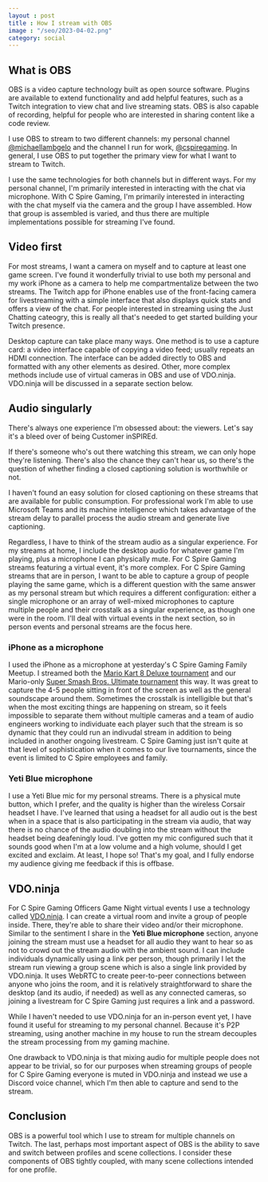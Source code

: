 ```yaml
---
layout : post
title : How I stream with OBS
image : "/seo/2023-04-02.png"
category: social
---
```


## What is OBS

OBS is a video capture technology built as open source software. Plugins are available to extend functionality and add helpful features, such as a Twitch integration to view chat and live streaming stats. OBS is also capable of recording, helpful for people who are interested in sharing content like a code review.

I use OBS to stream to two different channels: my personal channel [@michaellambgelo](https://twitch.tv/michaellambgelo) and the channel I run for work, [@cspiregaming](https://twitch.tv/cspiregaming). In general, I use OBS to put together the primary view for what I want to stream to Twitch.

I use the same technologies for both channels but in different ways. For my personal channel, I'm primarily interested in interacting with the chat via microphone. With C Spire Gaming, I'm primarily interested in interacting with the chat myself via the camera and the group I have assembled. How that group is assembled is varied, and thus there are multiple implementations possible for streaming I've found. 

## Video first

For most streams, I want a camera on myself and to capture at least one game screen. I've found it wonderfully trivial to use both my personal and my work iPhone as a camera to help me compartmentalize between the two streams. The Twitch app for iPhone enables use of the front-facing camera for livestreaming with a simple interface that also displays quick stats and offers a view of the chat. For people interested in streaming using the Just Chatting cateogry, this is really all that's needed to get started building your Twitch presence.

Desktop capture can take place many ways. One method is to use a capture card: a video interface capable of copying a video feed; usually repeats an HDMI connection. The interface can be added directly to OBS and formatted with any other elements as desired. Other, more complex methods include use of virtual cameras in OBS and use of VDO.ninja. VDO.ninja will be discussed in a separate section below.

## Audio singularly

There's always one experience I'm obsessed about: the viewers. Let's say it's a bleed over of being Customer inSPIREd.

If there's someone who's out there watching this stream, we can only hope they're listening. There's also the chance they can't hear us, so there's the question of whether finding a closed captioning solution is worthwhile or not.

I haven't found an easy solution for closed captioning on these streams that are available for public consumption. For professional work I'm able to use Microsoft Teams and its machine intelligence which takes advantage of the stream delay to parallel process the audio stream and generate live captioning.

Regardless, I have to think of the stream audio as a singular experience. For my streams at home, I include the desktop audio for whatever game I'm playing, plus a microphone I can physically mute. For C Spire Gaming streams featuring a virtual event, it's more complex. For C Spire Gaming streams that are in person, I want to be able to capture a group of people playing the same game, which is a different question with the same answer as my personal stream but which requires a different configuration: either a single microphone or an array of well-mixed microphones to capture multiple people and their crosstalk as a singular experience, as though one were in the room. I'll deal with virtual events in the next section, so in person events and personal streams are the focus here.

### iPhone as a microphone

I used the iPhone as a microphone at yesterday's C Spire Gaming Family Meetup. I streamed both the [Mario Kart 8 Deluxe tournament](https://cspiregaming.challonge.com/mk8_april2023) and our Mario-only [Super Smash Bros. Ultimate tournament](https://cspiregaming.challonge.com/smash_april2023) this way. It was great to capture the 4-5 people sitting in front of the screen as well as the general soundscape around them. Sometimes the crosstalk is intelligible but that's when the most exciting things are happening on stream, so it feels impossible to separate them without multiple cameras and a team of audio engineers working to individuate each player such that the stream is so dynamic that they could run an indivudal stream in addition to being included in another ongoing livestream. C Spire Gaming just isn't quite at that level of sophistication when it comes to our live tournaments, since the event is limited to C Spire employees and family.

### Yeti Blue microphone

I use a Yeti Blue mic for my personal streams. There is a physical mute button, which I prefer, and the quality is higher than the wireless Corsair headset I have. I've learned that using a headset for all audio out is the best when in a space that is also participating in the stream via audio, that way there is no chance of the audio doubling into the stream without the headset being deafeningly loud. I've gotten my mic configured such that it sounds good when I'm at a low volume and a high volume, should I get excited and exclaim. At least, I hope so! That's my goal, and I fully endorse my audience giving me feedback if this is offbase.

## VDO.ninja

For C Spire Gaming Officers Game Night virtual events I use a technology called [VDO.ninja](https://vdo.ninja). I can create a virtual room and invite a group of people inside. There, they're able to share their video and/or their microphone. Similar to the sentiment I share in the **Yeti Blue microphone** section, anyone joining the stream must use a headset for all audio they want to hear so as not to crowd out the stream audio with the ambient sound. I can include individuals dynamically using a link per person, though primarily I let the stream run viewing a group scene which is also a single link provided by VDO.ninja. It uses WebRTC to create peer-to-peer connections between anyone who joins the room, and it is relatively straightforward to share the desktop (and its audio, if needed) as well as any connected cameras, so joining a livestream for C Spire Gaming just requires a link and a password.

While I haven't needed to use VDO.ninja for an in-person event yet, I have found it useful for streaming to my personal channel. Because it's P2P streaming, using another machine in my house to run the stream decouples the stream processing from my gaming machine.

One drawback to VDO.ninja is that mixing audio for multiple people does not appear to be trivial, so for our purposes when streaming groups of people for C Spire Gaming everyone is muted in VDO.ninja and instead we use a Discord voice channel, which I'm then able to capture and send to the stream.

## Conclusion

OBS is a powerful tool which I use to stream for multiple channels on Twitch. The last, perhaps most important aspect of OBS is the ability to save and switch between profiles and scene collections. I consider these components of OBS tightly coupled, with many scene collections intended for one profile.
